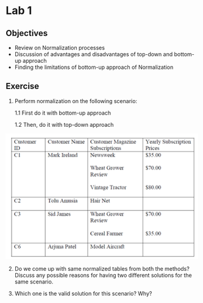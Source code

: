 # Lab 1 

## Objectives

- Review on Normalization processes
- Discussion of advantages and disadvantages of top-down and bottom-up approach
- Finding the limitations of bottom-up approach of Normalization

## Exercise

1. Perform normalization on the following scenario:
	
	1.1 First do it with bottom-up approach
	
	1.2 Then, do it with top-down approach

![Customers and their magazines subscriptions](/images/ex6.png)

2. Do we come up with same normalized tables from both the methods? Discuss any possible reasons for having two different solutions for the same scenario.

3. Which one is the valid solution for this scenario? Why?

   